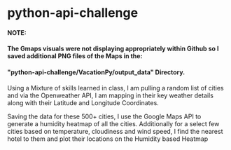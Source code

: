 # python-api-challenge

#### NOTE: 
#### The Gmaps visuals were not displaying appropriately within Github so I saved additional PNG files of the Maps in the:
#### **"python-api-challenge/VacationPy/output_data"** Directory.


Using a Mixture of skills learned in class, I am pulling a random list of cities and via the Openweather API, I am mapping in their key weather details along with their Latitude and Longitude Coordinates.



Saving the data for these 500+ cities, I use the Google Maps API to generate a humidity heatmap of all the cities.  Additionally for a select few cities based on temperature, cloudiness and wind speed, I find the nearest hotel to them and plot their locations on the Humidity based Heatmap

